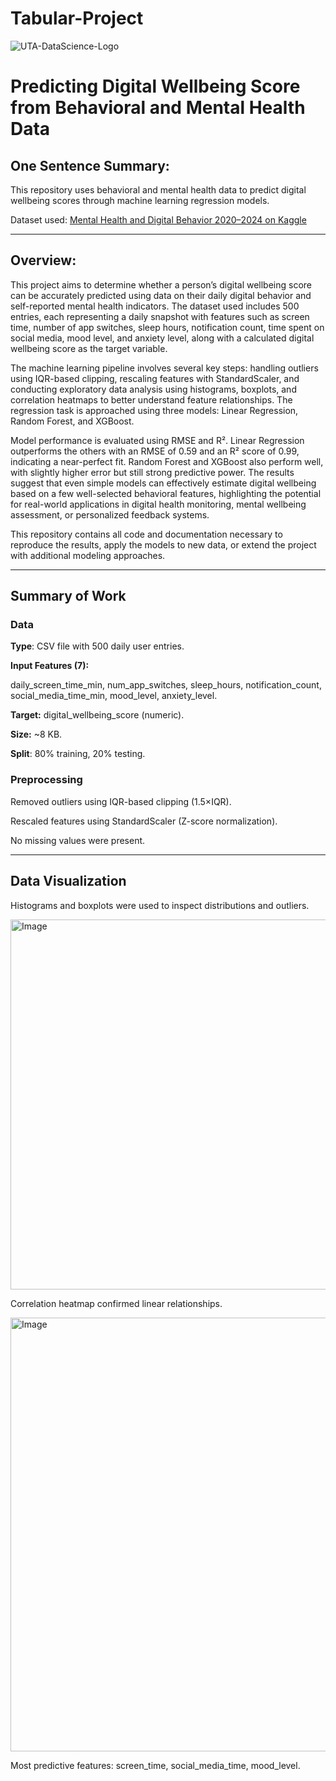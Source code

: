 # Tabular-Project

![UTA-DataScience-Logo](https://github.com/user-attachments/assets/fec1b411-bda5-437a-9eb8-08a018eb84ae)

# **Predicting Digital Wellbeing Score from Behavioral and Mental Health Data**

## **One Sentence Summary:**
This repository uses behavioral and mental health data to predict digital wellbeing scores through machine learning regression models.

Dataset used: [Mental Health and Digital Behavior 2020–2024 on Kaggle](https://www.kaggle.com/datasets/atharvasoundankar/mental-health-and-digital-behavior-20202024)

---

## **Overview:**
This project aims to determine whether a person’s digital wellbeing score can be accurately predicted using data on their daily digital behavior and self-reported mental health indicators. The dataset used includes 500 entries, each representing a daily snapshot with features such as screen time, number of app switches, sleep hours, notification count, time spent on social media, mood level, and anxiety level, along with a calculated digital wellbeing score as the target variable.

The machine learning pipeline involves several key steps: handling outliers using IQR-based clipping, rescaling features with StandardScaler, and conducting exploratory data analysis using histograms, boxplots, and correlation heatmaps to better understand feature relationships. The regression task is approached using three models: Linear Regression, Random Forest, and XGBoost.

Model performance is evaluated using RMSE and R². Linear Regression outperforms the others with an RMSE of 0.59 and an R² score of 0.99, indicating a near-perfect fit. Random Forest and XGBoost also perform well, with slightly higher error but still strong predictive power. The results suggest that even simple models can effectively estimate digital wellbeing based on a few well-selected behavioral features, highlighting the potential for real-world applications in digital health monitoring, mental wellbeing assessment, or personalized feedback systems.

This repository contains all code and documentation necessary to reproduce the results, apply the models to new data, or extend the project with additional modeling approaches.

---

## **Summary of Work**
### **Data**

**Type**: CSV file with 500 daily user entries.

**Input Features (7):**

daily_screen_time_min, num_app_switches, sleep_hours,
notification_count, social_media_time_min, mood_level,
anxiety_level.

**Target:** digital_wellbeing_score (numeric).

**Size:** ~8 KB.

**Split**: 80% training, 20% testing.

 ### **Preprocessing**
 
Removed outliers using IQR-based clipping (1.5×IQR).

Rescaled features using StandardScaler (Z-score normalization).

No missing values were present.

---

## **Data Visualization**

Histograms and boxplots were used to inspect distributions and outliers.

<img width="592" alt="Image" src="https://github.com/user-attachments/assets/af1aa4ef-fd88-4a0f-b4ed-60988c929216" />



Correlation heatmap confirmed linear relationships.

<img width="694" alt="Image" src="https://github.com/user-attachments/assets/30d8039a-0d6e-4d03-a9e3-888abaef79ef" /> 

Most predictive features: screen_time, social_media_time, mood_level.





